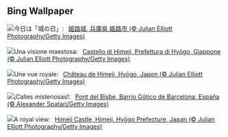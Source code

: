 ## Bing Wallpaper
![](https://www.bing.com/th?id=OHR.JapanHimeji_JA-JP3641774172_UHD.jpg&w=1000)今日は「城の日」:&nbsp;&ensp;[姫路城, 兵庫県 姫路市 (© Julian Elliott Photography/Getty Images)](https://www.bing.com/th?id=OHR.JapanHimeji_JA-JP3641774172_UHD.jpg)
<br><br/>
![](https://www.bing.com/th?id=OHR.JapanHimeji_IT-IT3790659701_UHD.jpg&w=1000)Una visione maestosa:&nbsp;&ensp;[Castello di Himeji, Prefettura di Hyōgo, Giappone (© Julian Elliott Photography/Getty Images)](https://www.bing.com/th?id=OHR.JapanHimeji_IT-IT3790659701_UHD.jpg)
<br><br/>
![](https://www.bing.com/th?id=OHR.JapanHimeji_FR-FR4643255326_UHD.jpg&w=1000)Une vue royale:&nbsp;&ensp;[Château de Himeji, Hyōgo, Japon (© Julian Elliott Photography/Getty Images)](https://www.bing.com/th?id=OHR.JapanHimeji_FR-FR4643255326_UHD.jpg)
<br><br/>
![](https://www.bing.com/th?id=OHR.NeogothicBarcelona_ES-ES5800770786_UHD.jpg&w=1000)¡Calles misteriosas!:&nbsp;&ensp;[Pont del Bisbe, Barrio Gótico de Barcelona, España (© Alexander Spatari/Getty Images)](https://www.bing.com/th?id=OHR.NeogothicBarcelona_ES-ES5800770786_UHD.jpg)
<br><br/>
![](https://www.bing.com/th?id=OHR.JapanHimeji_EN-GB1424616549_UHD.jpg&w=1000)A royal view:&nbsp;&ensp;[Himeji Castle, Himeji, Hyōgo Prefecture, Japan (© Julian Elliott Photography/Getty Images)](https://www.bing.com/th?id=OHR.JapanHimeji_EN-GB1424616549_UHD.jpg)
<br><br/>

